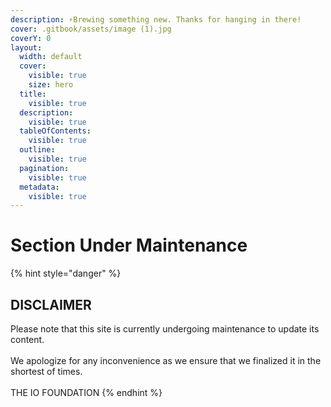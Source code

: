```yaml
---
description: ⚡Brewing something new. Thanks for hanging in there!
cover: .gitbook/assets/image (1).jpg
coverY: 0
layout:
  width: default
  cover:
    visible: true
    size: hero
  title:
    visible: true
  description:
    visible: true
  tableOfContents:
    visible: true
  outline:
    visible: true
  pagination:
    visible: true
  metadata:
    visible: true
---
```


# Section Under Maintenance

{% hint style="danger" %}
## DISCLAIMER

Please note that this site is currently undergoing maintenance to update its content.\
\
We apologize for any inconvenience as we ensure that we finalized it in the shortest of times.\
\
THE IO FOUNDATION
{% endhint %}

